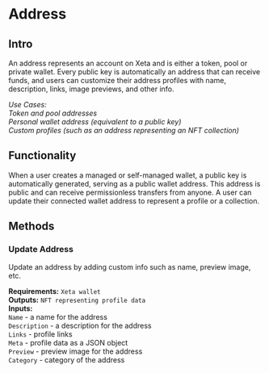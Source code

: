 # Address

## Intro
An address represents an account on Xeta and is either a token, pool or private wallet. Every public key is automatically an address that can receive funds, and users can customize their address profiles with name, description, links, image previews, and other info.

*Use Cases:  
Token and pool addresses  
Personal wallet address (equivalent to a public key)  
Custom profiles (such as an address representing an NFT collection)*

## Functionality
When a user creates a managed or self-managed wallet, a public key is automatically generated, serving as a public wallet address. This address is public and can receive permissionless transfers from anyone. A user can update their connected wallet address to represent a profile or a collection.

## Methods

### Update Address
Update an address by adding custom info such as name, preview image, etc.

**Requirements:** `Xeta wallet`  
**Outputs:** `NFT representing profile data`  
**Inputs:**  
`Name` - a name for the address  
`Description` - a description for the address  
`Links` - profile links  
`Meta` - profile data as a JSON object  
`Preview` - preview image for the address  
`Category` - category of the address  

<div style="page-break-after: always; visibility: hidden">\pagebreak</div>
